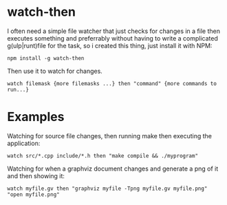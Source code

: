 watch-then
==========

I often need a simple file watcher that just checks for changes in a file then executes something and preferrably without having to write a complicated g(ulp|runt)file for the task, so i created this thing, just install it with NPM:

```
npm install -g watch-then
```

Then use it to watch for changes.

```
watch filemask {more filemasks ...} then "command" {more commands to run...}
```




Examples
========

Watching for source file changes, then running make then executing the application:

```
watch src/*.cpp include/*.h then "make compile && ./myprogram"
```

Watching for when a graphviz document changes and generate a png of it and then showing it:

```
watch myfile.gv then "graphviz myfile -Tpng myfile.gv myfile.png" "open myfile.png"
```

